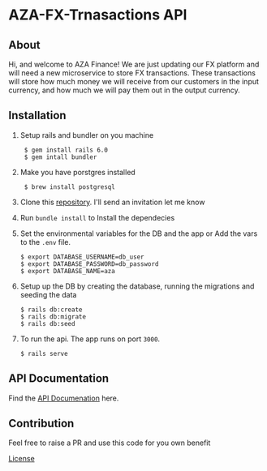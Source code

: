 # AZA-FX-Trnasactions API

## About

Hi, and welcome to AZA Finance! We are just updating our FX platform and will need a new microservice
to store FX transactions. These transactions will store how much money we will receive from our
customers in the input currency, and how much we will pay them out in the output currency.

## Installation

1. Setup rails  and bundler on you machine

        $ gem install rails 6.0
        $ gem intall bundler

2. Make you have porstgres installed

        $ brew install postgresql

3. Clone this [repository](https://github.com/kenneth-kip/AZA-Fx-Trnasactions). I'll send an invitation let me know

4. Run `bundle install` to Install the dependecies

5. Set the environmental variables for the DB and the app or Add the vars to the `.env` file.
    ```
    $ export DATABASE_USERNAME=db_user
    $ export DATABASE_PASSWORD=db_password
    $ export DATABASE_NAME=aza
    ```
6. Setup up the DB by creating the database, running the migrations and seeding the data
    ```
    $ rails db:create
    $ rails db:migrate
    $ rails db:seed
    ```
7. To run the api. The app runs on port `3000`.
    ```
    $ rails serve
    ```

## API Documentation

Find the [API Documenation](https://documenter.getpostman.com/view/8046984/UyxgK8mX) here.

## Contribution

Feel free to raise a PR and use this code for you own benefit

[License](https://github.com/kenneth-kip/AZA-Fx-Trnasactions/blob/main/LICENSE)
